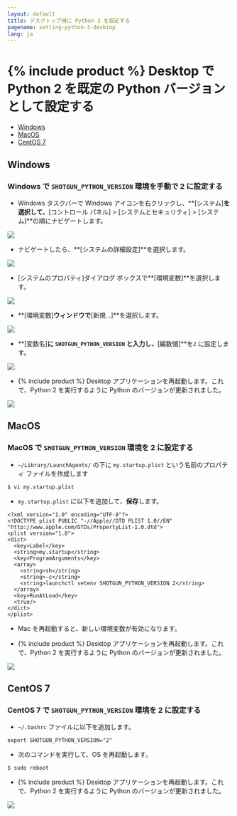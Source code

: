 ```yaml
---
layout: default
title: デスクトップ用に Python 3 を設定する
pagename: setting-python-3-desktop
lang: ja
---
```


# {% include product %} Desktop で Python 2 を既定の Python バージョンとして設定する

- [Windows](#windows)
- [MacOS](#macos)
- [CentOS 7](#centos-7)

## Windows

### Windows で `SHOTGUN_PYTHON_VERSION` 環境を手動で 2 に設定する

- Windows タスクバーで Windows アイコンを右クリックし、**[システム]**を選択して、**[コントロール パネル] > [システムとセキュリティ] > [システム]**の順にナビゲートします。

![](images/setting-python-3-desktop/01-setting-python-3-desktop.png)

- ナビゲートしたら、**[システムの詳細設定]**を選択します。

![](images/setting-python-3-desktop/02-setting-python-3-desktop.png)

- [システムのプロパティ]ダイアログ ボックスで**[環境変数]**を選択します。

![](images/setting-python-3-desktop/03-setting-python-3-desktop.jpg)

- **[環境変数]**ウィンドウで**[新規...]**を選択します。

![](images/setting-python-3-desktop/04-setting-python-3-desktop.jpg)

- **[変数名]**に `SHOTGUN_PYTHON_VERSION` と入力し、**[編数値]**を`2` に設定します。

![](images/setting-python-3-desktop/05-setting-python-3-desktop.jpg)

- {% include product %} Desktop アプリケーションを再起動します。これで、Python 2 を実行するように Python のバージョンが更新されました。

![](images/setting-python-3-desktop/06-setting-python-3-desktop.jpg)


## MacOS

### MacOS で `SHOTGUN_PYTHON_VERSION` 環境を 2 に設定する

- `~/Library/LaunchAgents/` の下に `my.startup.plist` という名前のプロパティ ファイルを作成します

```
$ vi my.startup.plist
```

- `my.startup.plist` に以下を追加して、**保存**します。

```
<?xml version="1.0" encoding="UTF-8"?>
<!DOCTYPE plist PUBLIC "-//Apple//DTD PLIST 1.0//EN" "http://www.apple.com/DTDs/PropertyList-1.0.dtd">
<plist version="1.0">
<dict>
  <key>Label</key>
  <string>my.startup</string>
  <key>ProgramArguments</key>
  <array>
    <string>sh</string>
    <string>-c</string>
    <string>launchctl setenv SHOTGUN_PYTHON_VERSION 2</string>
  </array>
  <key>RunAtLoad</key>
  <true/>
</dict>
</plist>
```

- Mac を再起動すると、新しい環境変数が有効になります。

- {% include product %} Desktop アプリケーションを再起動します。これで、Python 2 を実行するように Python のバージョンが更新されました。

![](images/setting-python-3-desktop/07-setting-python-3-desktop.jpg)

## CentOS 7

### CentOS 7 で `SHOTGUN_PYTHON_VERSION` 環境を 2 に設定する

- `~/.bashrc` ファイルに以下を追加します。

```
export SHOTGUN_PYTHON_VERSION="2"
```

- 次のコマンドを実行して、OS を再起動します。

```
$ sudo reboot
```

- {% include product %} Desktop アプリケーションを再起動します。これで、Python 2 を実行するように Python のバージョンが更新されました。

![](images/setting-python-3-desktop/08-setting-python-3-desktop.jpg)
